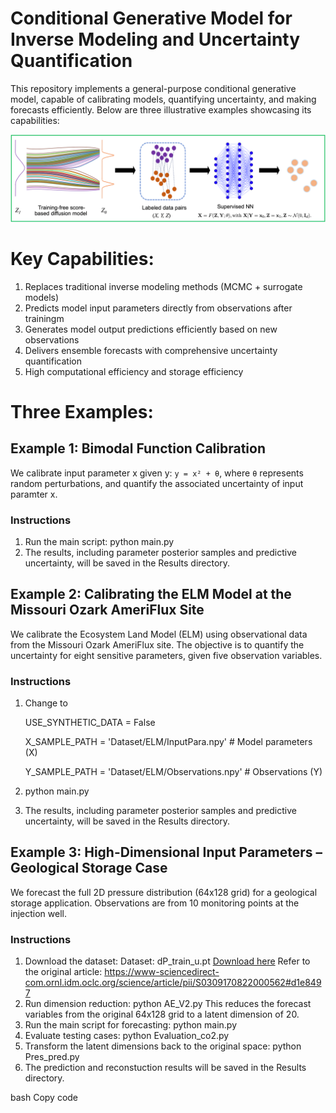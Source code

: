 # Conditional Generative Model for Inverse Modeling and Uncertainty Quantification

This repository implements a general-purpose conditional generative model, capable of calibrating models, quantifying uncertainty, and making forecasts efficiently. Below are three illustrative examples showcasing its capabilities:


![Conditional Generative Model](ConditionalGenenativeModel.png)

# Key Capabilities:

<ol>
  <li>Replaces traditional inverse modeling methods (MCMC + surrogate models)</li>
  <li>Predicts model input parameters directly from observations after trainingm</li>
  <li>Generates model output predictions efficiently based on new observations</li>
  <li>Delivers ensemble forecasts with comprehensive uncertainty quantification</li>
  <li>High computational efficiency and storage efficiency</li>
</ol>

# Three Examples:

## Example 1: Bimodal Function Calibration
We calibrate input parameter x given y:  `y = x² + θ`, where `θ` represents random perturbations, and quantify the associated uncertainty of input paramter x.

### Instructions
1. Run the main script:
   python main.py
2. The results, including parameter posterior samples and predictive uncertainty, will be saved in the Results directory.

## Example 2: Calibrating the ELM Model at the Missouri Ozark AmeriFlux Site
We calibrate the Ecosystem Land Model (ELM) using observational data from the Missouri Ozark AmeriFlux site. The objective is to quantify the uncertainty for eight sensitive parameters, given five observation variables.

### Instructions
1. Change to
   
   USE_SYNTHETIC_DATA = False
   
   X_SAMPLE_PATH = 'Dataset/ELM/InputPara.npy'   # Model parameters (X)
   
   Y_SAMPLE_PATH = 'Dataset/ELM/Observations.npy'     # Observations (Y)
   
3. python main.py
4. The results, including parameter posterior samples and predictive uncertainty, will be saved in the Results directory.

## Example 3: High-Dimensional Input Parameters – Geological Storage Case
We forecast the full 2D pressure distribution (64x128 grid) for a geological storage application. Observations are from 10 monitoring points at the injection well.

### Instructions
1. Download the dataset:
   Dataset: dP_train_u.pt [Download here](https://drive.google.com/drive/folders/1fZQfMn_vsjKUXAfRV0q_gswtl8JEkVGo)
   Refer to the original article: https://www-sciencedirect-com.ornl.idm.oclc.org/science/article/pii/S0309170822000562#d1e8497
2. Run dimension reduction: python AE_V2.py
   This reduces the forecast variables from the original 64x128 grid to a latent dimension of 20.
3. Run the main script for forecasting: python main.py
4. Evaluate testing cases: python Evaluation_co2.py
5. Transform the latent dimensions back to the original space:  python Pres_pred.py
6. The prediction and reconstuction results will be saved in the Results directory.

bash
Copy code
